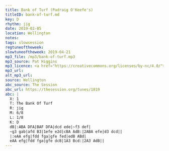 ```yaml
---
title: Bank of Turf (Padraig O'Keefe's)
titleID: bank-of-turf.md
key: D
rhythm: jig
date: 2019-02-05
location: Wellington
notes:
tags: slowsession
regtuneoftheweek:
slowtuneoftheweek: 2019-04-21
mp3_file: /mp3/bank-of-turf.mp3
mp3_source: Pat Higgins
mp3_licence: <a href="https://creativecommons.org/licenses/by-nc/4.0/">CC-BY-NC-4.0</a>
mp3_url:
alt_mp3_url:
source: Wellington
abc_source: The Session
abc_url: https://thesession.org/tunes/1819
abc: |
  X: 1
  T: The Bank Of Turf
  R: jig
  M: 6/8
  L: 1/8
  K: D
  dB|:ABA DFA|BAF DFA|dcd ede|~f3 def|
  ~g3 gab|afd B3|1efe e2d|cBA AdB:|2ABA efe|d3 dcd||
  |:eAA efg|fdd fga|gfe fed|edB ABd|
  eAA efg|fdd fga|gfe dcB|1A3 Bcd:|2A3 AdB||    
---
```

